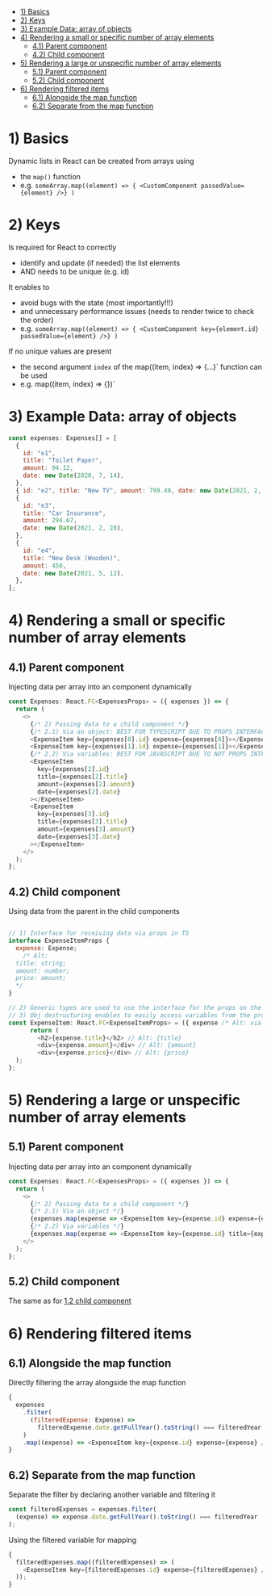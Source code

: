 - [1) Basics](#1-basics)
- [2) Keys](#2-keys)
- [3) Example Data: array of objects](#3-example-data-array-of-objects)
- [4) Rendering a small or specific number of array elements](#4-rendering-a-small-or-specific-number-of-array-elements)
  - [4.1) Parent component](#41-parent-component)
  - [4.2) Child component](#42-child-component)
- [5) Rendering a large or unspecific number of array elements](#5-rendering-a-large-or-unspecific-number-of-array-elements)
  - [5.1) Parent component](#51-parent-component)
  - [5.2) Child component](#52-child-component)
- [6) Rendering filtered items](#6-rendering-filtered-items)
  - [6.1) Alongside the map function](#61-alongside-the-map-function)
  - [6.2) Separate from the map function](#62-separate-from-the-map-function)

# 1) Basics

Dynamic lists in React can be created from arrays using

- the `map()` function
- e.g. `someArray.map((element) => { <CustomComponent passedValue={element} />} )`

# 2) Keys

Is required for React to correctly

- identify and update (if needed) the list elements
- AND needs to be unique (e.g. id)

It enables to

- avoid bugs with the state (most importantly!!!)
- and unnecessary performance issues (needs to render twice to check the order)
- e.g. `someArray.map((element) => { <CustomComponent key={element.id} passedValue={element} />} )`

If no unique values are present

- the second argument `index` of the map((item, index) => {...}` function can be used
- e.g. map((item, index) => {<CustomComponent key={index} passedValue={element} />})`

# 3) Example Data: array of objects

```javascript
const expenses: Expenses[] = [
  {
    id: "e1",
    title: "Toilet Paper",
    amount: 94.12,
    date: new Date(2020, 7, 14),
  },
  { id: "e2", title: "New TV", amount: 799.49, date: new Date(2021, 2, 12) },
  {
    id: "e3",
    title: "Car Insurance",
    amount: 294.67,
    date: new Date(2021, 2, 28),
  },
  {
    id: "e4",
    title: "New Desk (Wooden)",
    amount: 450,
    date: new Date(2021, 5, 12),
  },
];
```

# 4) Rendering a small or specific number of array elements

## 4.1) Parent component

Injecting data per array into an component dynamically

```javascript
const Expenses: React.FC<ExpensesProps> = ({ expenses }) => {
  return (
    <>
      {/* 2) Passing data to a child component */}
      {/* 2.1) Via an object: BEST FOR TYPESCRIPT DUE TO PROPS INTERFACE NEEDED!!! */}
      <ExpenseItem key={expenses[0].id} expense={expenses[0]}></ExpenseItem>
      <ExpenseItem key={expenses[1].id} expense={expenses[1]}></ExpenseItem>
      {/* 2.2) Via variables: BEST FOR JAVASCRIPT DUE TO NOT PROPS INTERFACE!!! */}
      <ExpenseItem
        key={expenses[2].id}
        title={expenses[2].title}
        amount={expenses[2].amount}
        date={expenses[2].date}
      ></ExpenseItem>
      <ExpenseItem
        key={expenses[3].id}
        title={expenses[3].title}
        amount={expenses[3].amount}
        date={expenses[3].date}
      ></ExpenseItem>
    </>
  );
};
```

## 4.2) Child component

Using data from the parent in the child components

```javascript

// 1) Interface for receiving data via props in TS
interface ExpenseItemProps {
  expense: Expense;
    /* Alt:
  title: string;
  amount: number;
  price: amount;
  */
}

// 2) Generic types are used to use the interface for the props on the component
// 3) Obj destructuring enables to easily access variables from the props (e.g. ({title}))
const ExpenseItem: React.FC<ExpenseItemProps> = ({ expense /* Alt: via variables: title, amount, date */ }) => {
      return (
        <h2>{expense.title}</h2> // Alt: {title}
        <div>{expense.amount}</div> // Alt: {amount}
        <div>{expense.price}</div> // Alt: {price}
  );
};
```

# 5) Rendering a large or unspecific number of array elements

## 5.1) Parent component

Injecting data per array into an component dynamically

```javascript
const Expenses: React.FC<ExpensesProps> = ({ expenses }) => {
  return (
    <>
      {/* 2) Passing data to a child component */}
      {/* 2.1) Via an object */}
      {expenses.map(expense => <ExpenseItem key={expense.id} expense={expense} />)}
      {/* 2.2) Via variables */}
      {expenses.map(expense => <ExpenseItem key={expense.id} title={expense.title} amount={expense.amount} price={expense.price}/>)}
    </>
  );
};
```

## 5.2) Child component

The same as for [1.2 child component](./rendering-lists.md)

# 6) Rendering filtered items

## 6.1) Alongside the map function

Directly filtering the array alongside the map function

```javascript
{
  expenses
    .filter(
      (filteredExpense: Expense) =>
        filteredExpense.date.getFullYear().toString() === filteredYear
    )
    .map((expense) => <ExpenseItem key={expense.id} expense={expense} />);
}
```

## 6.2) Separate from the map function

Separate the filter by declaring another variable and filtering it

```javascript
const filteredExpenses = expenses.filter(
  (expense) => expense.date.getFullYear().toString() === filteredYear
);
```

Using the filtered variable for mapping

```javascript
{
  filteredExpenses.map((filteredExpenses) => (
    <ExpenseItem key={filteredExpenses.id} expense={filteredExpenses} />
  ));
}
```
